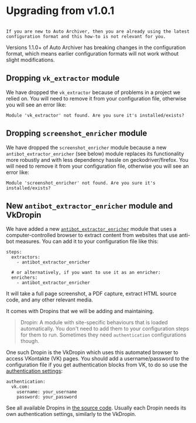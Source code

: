 # Upgrading from v1.0.1

```{note} This how-to is only relevant for people who used Auto Archiver before June 2025 (versions prior to 1.1.0).

If you are new to Auto Archiver, then you are already using the latest configuration format and this how-to is not relevant for you.
```

Versions 1.1.0+ of Auto Archiver has breaking changes in the configuration format, which means earlier configuration formats will not work without slight modifications.


## Dropping `vk_extractor` module
We have dropped the `vk_extractor` because of problems in a project we relied on. You will need to remove it from your configuration file, otherwise you will see an error like:

```{code} console
Module 'vk_extractor' not found. Are you sure it's installed/exists?
```

## Dropping `screenshot_enricher` module
We have dropped the `screenshot_enricher` module because a new `antibot_extractor_enricher` (see below) module replaces its functionality more robustly and with less dependency hassle on geckodriver/firefox. You will need to remove it from your configuration file, otherwise you will see an error like:

```{code} console
Module 'screenshot_enricher' not found. Are you sure it's installed/exists?
```


## New `antibot_extractor_enricher` module and VkDropin
We have added a new [`antibot_extractor_enricher`](../modules/autogen/extractor/antibot_extractor_enricher.md) module that uses a computer-controlled browser to extract content from websites that use anti-bot measures. You can add it to your configuration file like this:

```{code} yaml
steps:
  extractors:
    - antibot_extractor_enricher

  # or alternatively, if you want to use it as an enricher:
  enrichers:
    - antibot_extractor_enricher
```

It will take a full page screenshot, a PDF capture, extract HTML source code, and any other relevant media. 

It comes with Dropins that we will be adding and maintaining. 

> Dropin: A module with site-specific behaviours that is loaded automatically. You don't need to add them to your configuration steps for them to run. Sometimes they need `authentication` configurations though.

One such Dropin is the VkDropin which uses this automated browser to access VKontakte (VK) pages. You should add a username/password to the configuration file if you get authentication blocks from VK, to do so use the [authentication settings](authentication_how_to.md):

```{code} yaml
authentication:
  vk.com:
    username: your_username
    password: your_password
```

See all available Dropins in [the source code](https://github.com/bellingcat/auto-archiver/tree/main/src/auto_archiver/modules/antibot_extractor_enricher/dropins). Usually each Dropin needs its own authentication settings, similarly to the VkDropin.